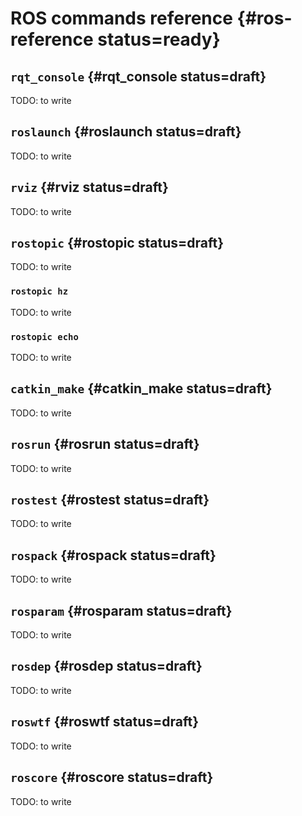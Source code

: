 # ROS commands reference {#ros-reference status=ready}

## `rqt_console` {#rqt_console status=draft}

TODO: to write


## `roslaunch` {#roslaunch status=draft}

TODO: to write

## `rviz` {#rviz status=draft}

TODO: to write

## `rostopic` {#rostopic status=draft}

TODO: to write

### `rostopic hz`  

TODO: to write

### `rostopic echo`

TODO: to write

## `catkin_make` {#catkin_make  status=draft}

TODO: to write

## `rosrun` {#rosrun  status=draft}

TODO: to write

## `rostest` {#rostest status=draft}

TODO: to write

## `rospack` {#rospack status=draft}

TODO: to write

## `rosparam` {#rosparam status=draft}

TODO: to write

## `rosdep` {#rosdep status=draft}

TODO: to write

## `roswtf` {#roswtf status=draft}

TODO: to write



## `roscore` {#roscore  status=draft}

TODO: to write


